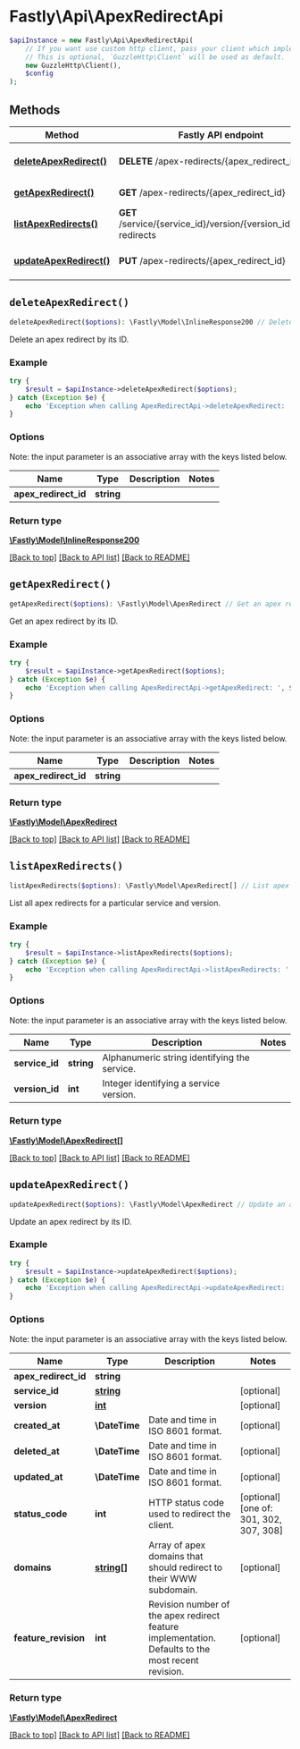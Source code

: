 # Fastly\Api\ApexRedirectApi


```php
$apiInstance = new Fastly\Api\ApexRedirectApi(
    // If you want use custom http client, pass your client which implements `GuzzleHttp\ClientInterface`.
    // This is optional, `GuzzleHttp\Client` will be used as default.
    new GuzzleHttp\Client(),
    $config
);
```

## Methods

Method | Fastly API endpoint | Description
------------- | ------------- | -------------
[**deleteApexRedirect()**](ApexRedirectApi.md#deleteApexRedirect) | **DELETE** /apex-redirects/{apex_redirect_id} | Delete an apex redirect
[**getApexRedirect()**](ApexRedirectApi.md#getApexRedirect) | **GET** /apex-redirects/{apex_redirect_id} | Get an apex redirect
[**listApexRedirects()**](ApexRedirectApi.md#listApexRedirects) | **GET** /service/{service_id}/version/{version_id}/apex-redirects | List apex redirects
[**updateApexRedirect()**](ApexRedirectApi.md#updateApexRedirect) | **PUT** /apex-redirects/{apex_redirect_id} | Update an apex redirect


## `deleteApexRedirect()`

```php
deleteApexRedirect($options): \Fastly\Model\InlineResponse200 // Delete an apex redirect
```

Delete an apex redirect by its ID.

### Example
```php
try {
    $result = $apiInstance->deleteApexRedirect($options);
} catch (Exception $e) {
    echo 'Exception when calling ApexRedirectApi->deleteApexRedirect: ', $e->getMessage(), PHP_EOL;
}
```

### Options

Note: the input parameter is an associative array with the keys listed below.

Name | Type | Description  | Notes
------------- | ------------- | ------------- | -------------
**apex_redirect_id** | **string** |  |

### Return type

[**\Fastly\Model\InlineResponse200**](../Model/InlineResponse200.md)

[[Back to top]](#) [[Back to API list]](../../README.md#endpoints)
[[Back to README]](../../README.md)

## `getApexRedirect()`

```php
getApexRedirect($options): \Fastly\Model\ApexRedirect // Get an apex redirect
```

Get an apex redirect by its ID.

### Example
```php
try {
    $result = $apiInstance->getApexRedirect($options);
} catch (Exception $e) {
    echo 'Exception when calling ApexRedirectApi->getApexRedirect: ', $e->getMessage(), PHP_EOL;
}
```

### Options

Note: the input parameter is an associative array with the keys listed below.

Name | Type | Description  | Notes
------------- | ------------- | ------------- | -------------
**apex_redirect_id** | **string** |  |

### Return type

[**\Fastly\Model\ApexRedirect**](../Model/ApexRedirect.md)

[[Back to top]](#) [[Back to API list]](../../README.md#endpoints)
[[Back to README]](../../README.md)

## `listApexRedirects()`

```php
listApexRedirects($options): \Fastly\Model\ApexRedirect[] // List apex redirects
```

List all apex redirects for a particular service and version.

### Example
```php
try {
    $result = $apiInstance->listApexRedirects($options);
} catch (Exception $e) {
    echo 'Exception when calling ApexRedirectApi->listApexRedirects: ', $e->getMessage(), PHP_EOL;
}
```

### Options

Note: the input parameter is an associative array with the keys listed below.

Name | Type | Description  | Notes
------------- | ------------- | ------------- | -------------
**service_id** | **string** | Alphanumeric string identifying the service. |
**version_id** | **int** | Integer identifying a service version. |

### Return type

[**\Fastly\Model\ApexRedirect[]**](../Model/ApexRedirect.md)

[[Back to top]](#) [[Back to API list]](../../README.md#endpoints)
[[Back to README]](../../README.md)

## `updateApexRedirect()`

```php
updateApexRedirect($options): \Fastly\Model\ApexRedirect // Update an apex redirect
```

Update an apex redirect by its ID.

### Example
```php
try {
    $result = $apiInstance->updateApexRedirect($options);
} catch (Exception $e) {
    echo 'Exception when calling ApexRedirectApi->updateApexRedirect: ', $e->getMessage(), PHP_EOL;
}
```

### Options

Note: the input parameter is an associative array with the keys listed below.

Name | Type | Description  | Notes
------------- | ------------- | ------------- | -------------
**apex_redirect_id** | **string** |  |
**service_id** | [**string**](../Model/string.md) |  | [optional]
**version** | [**int**](../Model/int.md) |  | [optional]
**created_at** | **\DateTime** | Date and time in ISO 8601 format. | [optional]
**deleted_at** | **\DateTime** | Date and time in ISO 8601 format. | [optional]
**updated_at** | **\DateTime** | Date and time in ISO 8601 format. | [optional]
**status_code** | **int** | HTTP status code used to redirect the client. | [optional] [one of: 301, 302, 307, 308]
**domains** | [**string[]**](../Model/string.md) | Array of apex domains that should redirect to their WWW subdomain. | [optional]
**feature_revision** | **int** | Revision number of the apex redirect feature implementation. Defaults to the most recent revision. | [optional]

### Return type

[**\Fastly\Model\ApexRedirect**](../Model/ApexRedirect.md)

[[Back to top]](#) [[Back to API list]](../../README.md#endpoints)
[[Back to README]](../../README.md)
